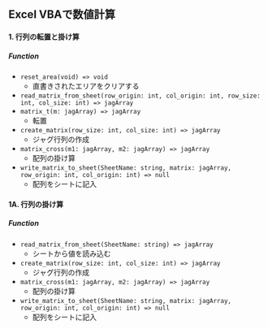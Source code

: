 ## Excel VBAで数値計算


#### 1. 行列の転置と掛け算

##### Function

- `reset_area(void) => void`
  - 直書きされたエリアをクリアする
-  `read_matrix_from_sheet(row_origin: int, col_origin: int, row_size: int, col_size: int) => jagArray`
- `matrix_t(m: jagArray) => jagArray`
  - 転置
- `create_matrix(row_size: int, col_size: int) => jagArray`
  - ジャグ行列の作成
- `matrix_cross(m1: jagArray, m2: jagArray) => jagArray`
  - 配列の掛け算
- `write_matrix_to_sheet(SheetName: string, matrix: jagArray, row_origin: int, col_origin: int) => null`
  - 配列をシートに記入


#### 1A. 行列の掛け算

##### Function

-  `read_matrix_from_sheet(SheetName: string) => jagArray`
   -  シートから値を読み込む
- `create_matrix(row_size: int, col_size: int) => jagArray`
  - ジャグ行列の作成
- `matrix_cross(m1: jagArray, m2: jagArray) => jagArray`
  - 配列の掛け算
- `write_matrix_to_sheet(SheetName: string, matrix: jagArray, row_origin: int, col_origin: int) => null`
  - 配列をシートに記入